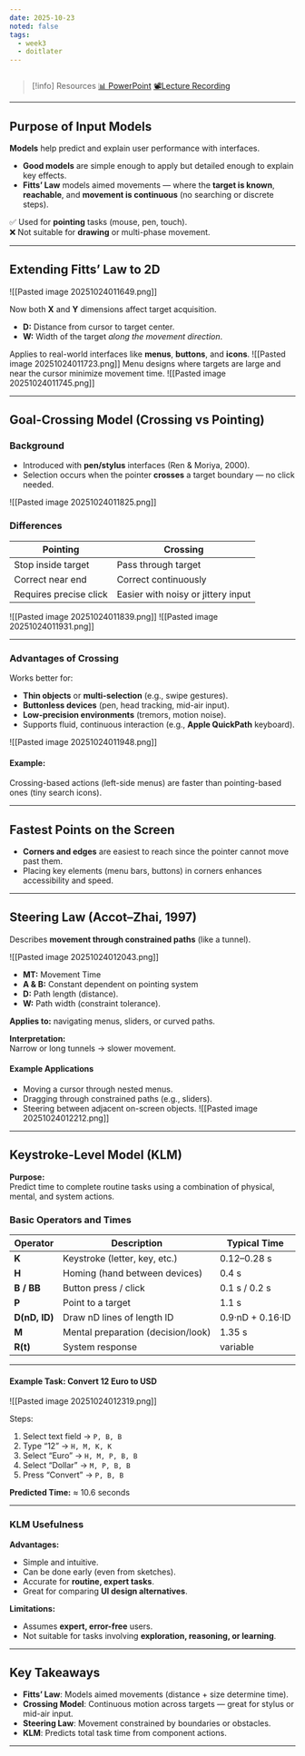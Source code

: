 ```yaml
---
date: 2025-10-23
noted: false
tags:
  - week3
  - doitlater
---
```

```table-of-contents
```

> [!info] Resources
> [📊 PowerPoint]()
> [📽️Lecture Recording]()

---
## Purpose of Input Models

**Models** help predict and explain user performance with interfaces.
- **Good models** are simple enough to apply but detailed enough to explain key effects.
- **Fitts’ Law** models aimed movements — where the **target is known**, **reachable**, and **movement is continuous** (no searching or discrete steps).

✅ Used for **pointing** tasks (mouse, pen, touch).  
❌ Not suitable for **drawing** or multi-phase movement.

---
## Extending Fitts’ Law to 2D

![[Pasted image 20251024011649.png]]

Now both **X** and **Y** dimensions affect target acquisition.
- **D:** Distance from cursor to target center.
- **W:** Width of the target _along the movement direction_.

Applies to real-world interfaces like **menus**, **buttons**, and **icons**.
![[Pasted image 20251024011723.png]]
Menu designs where targets are large and near the cursor minimize movement time.
![[Pasted image 20251024011745.png]]

---
## Goal-Crossing Model (Crossing vs Pointing)
### Background

- Introduced with **pen/stylus** interfaces (Ren & Moriya, 2000).
- Selection occurs when the pointer **crosses** a target boundary — no click needed.

![[Pasted image 20251024011825.png]]
### Differences

|Pointing|Crossing|
|---|---|
|Stop inside target|Pass through target|
|Correct near end|Correct continuously|
|Requires precise click|Easier with noisy or jittery input|
![[Pasted image 20251024011839.png]]
![[Pasted image 20251024011931.png]]

---
### Advantages of Crossing

Works better for:
- **Thin objects** or **multi-selection** (e.g., swipe gestures).
- **Buttonless devices** (pen, head tracking, mid-air input).
- **Low-precision environments** (tremors, motion noise).
- Supports fluid, continuous interaction (e.g., **Apple QuickPath** keyboard).

![[Pasted image 20251024011948.png]]
#### **Example:**  
Crossing-based actions (left-side menus) are faster than pointing-based ones (tiny search icons).

---
## Fastest Points on the Screen

- **Corners and edges** are easiest to reach since the pointer cannot move past them.
- Placing key elements (menu bars, buttons) in corners enhances accessibility and speed.

---
## Steering Law (Accot–Zhai, 1997)

Describes **movement through constrained paths** (like a tunnel).

![[Pasted image 20251024012043.png]]

- **MT:** Movement Time
- **A & B:** Constant dependent on pointing system
- **D:** Path length (distance).
- **W:** Path width (constraint tolerance).

**Applies to:** navigating menus, sliders, or curved paths.

**Interpretation:**  
Narrow or long tunnels → slower movement.
#### Example Applications

- Moving a cursor through nested menus.
- Dragging through constrained paths (e.g., sliders).
- Steering between adjacent on-screen objects.
![[Pasted image 20251024012212.png]]

---
## Keystroke-Level Model (KLM)

**Purpose:**  
Predict time to complete routine tasks using a combination of physical, mental, and system actions.
### Basic Operators and Times

|Operator|Description|Typical Time|
|---|---|---|
|**K**|Keystroke (letter, key, etc.)|0.12–0.28 s|
|**H**|Homing (hand between devices)|0.4 s|
|**B / BB**|Button press / click|0.1 s / 0.2 s|
|**P**|Point to a target|1.1 s|
|**D(nD, lD)**|Draw nD lines of length lD|0.9·nD + 0.16·lD|
|**M**|Mental preparation (decision/look)|1.35 s|
|**R(t)**|System response|variable|

---
#### Example Task: Convert 12 Euro to USD

![[Pasted image 20251024012319.png]]

Steps:
1. Select text field → `P, B, B`
2. Type “12” → `H, M, K, K`
3. Select “Euro” → `H, M, P, B, B`
4. Select “Dollar” → `M, P, B, B`
5. Press “Convert” → `P, B, B`

**Predicted Time:** ≈ 10.6 seconds

---

### KLM Usefulness

**Advantages:**
- Simple and intuitive.
- Can be done early (even from sketches).
- Accurate for **routine, expert tasks**.
- Great for comparing **UI design alternatives**.

**Limitations:**
- Assumes **expert, error-free** users.
- Not suitable for tasks involving **exploration, reasoning, or learning**.

---
## Key Takeaways

- **Fitts’ Law**: Models aimed movements (distance + size determine time).
- **Crossing Model**: Continuous motion across targets — great for stylus or mid-air input.
- **Steering Law**: Movement constrained by boundaries or obstacles.
- **KLM**: Predicts total task time from component actions.

---